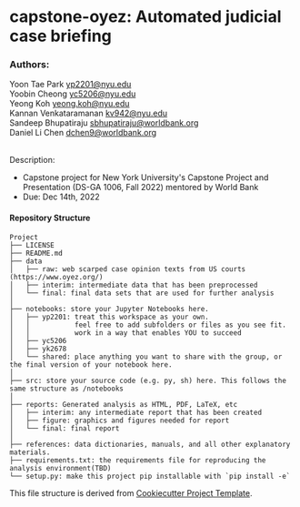 # capstone-oyez: Automated judicial case briefing

### Authors:
Yoon Tae Park <yp2201@nyu.edu> <br>
Yoobin Cheong <yc5206@nyu.edu> <br>
Yeong Koh <yeong.koh@nyu.edu> <br>
Kannan Venkataramanan <kv942@nyu.edu> <br>
Sandeep Bhupatiraju <sbhupatiraju@worldbank.org> <br>
Daniel Li Chen <dchen9@worldbank.org> <br>
<br>


Description:
- Capstone project for New York University's Capstone Project and Presentation (DS-GA 1006, Fall 2022) mentored by World Bank
- Due: Dec 14th, 2022

<!-- Criteria [here](///) -->

#### Repository Structure
```
Project
├── LICENSE
├── README.md         
├── data
│   ├── raw: web scarped case opinion texts from US courts (https://www.oyez.org/)
│   ├── interim: intermediate data that has been preprocessed
│   └── final: final data sets that are used for further analysis
│
├── notebooks: store your Jupyter Notebooks here.
│   ├── yp2201: treat this workspace as your own.
│   │           feel free to add subfolders or files as you see fit.
│   │           work in a way that enables YOU to succeed
│   ├── yc5206 
│   ├── yk2678 
│   └── shared: place anything you want to share with the group, or the final version of your notebook here.
│
├── src: store your source code (e.g. py, sh) here. This follows the same structure as /notebooks
│
├── reports: Generated analysis as HTML, PDF, LaTeX, etc
│   ├── interim: any intermediate report that has been created
│   ├── figure: graphics and figures needed for report
│   └── final: final report
│
├── references: data dictionaries, manuals, and all other explanatory materials.         
├── requirements.txt: the requirements file for reproducing the analysis environment(TBD)
└── setup.py: make this project pip installable with `pip install -e`

```
This file structure is derived from [Cookiecutter Project Template](https://drivendata.github.io/cookiecutter-data-science/).
